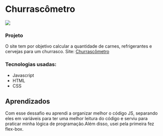 
# Churrascômetro
<img src="https://github.com/JonathanGuimarae3s/churrascometro/blob/main/css/gif/gif.gif">

### Projeto
O site tem por objetivo calcular a quantidade de carnes, refrigerantes e cervejas para um churrasco.
Site: <a href="https://jonathanguimarae3s.github.io/churrascometro/">Churrascômetro</a>

### Tecnologias usadas:

- Javascript
- HTML
- CSS

## Aprendizados

Com esse dessafio eu aprendi a organizar melhor o código JS, separando eles em variáveis para ter uma melhor leitura do código e serviu para praticar minha lógica de programação.Além disso, usei pela primeira fez flex-box.

